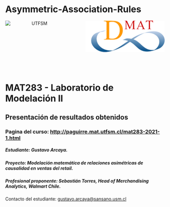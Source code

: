 # Asymmetric-Association-Rules
<header>
<img src="https://upload.wikimedia.org/wikipedia/commons/4/47/Logo_UTFSM.png" width=200 alt="UTFSM" align="left"/>
<img src="./images/dmat.png" alt="DMAT" align="right"/>
</header>
</br></br></br></br></br>

</br>
</br>

# MAT283 - Laboratorio de Modelación II

## Presentación de resultados obtenidos 



### Pagina del curso: http://paguirre.mat.utfsm.cl/mat283-2021-1.html
#####    Estudiante: Gustavo Arcaya.
#####   Proyecto: Modelación matemática de relaciones asimétricas de causalidad en ventas del retail.
#####    Profesional proponente: Sebastián Torres, Head of Merchandising Analytics, Walmart Chile.
Contacto del estudiante: gustavo.arcaya@sansano.usm.cl

